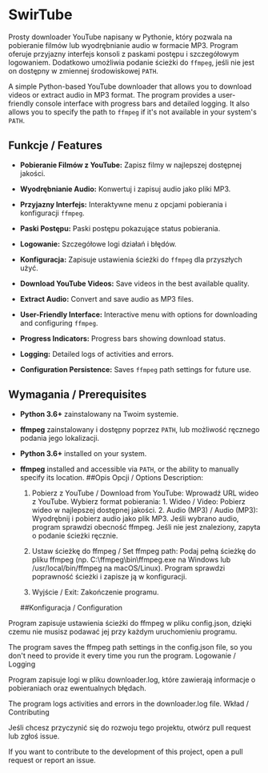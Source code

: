 # SwirTube

Prosty downloader YouTube napisany w Pythonie, który pozwala na pobieranie filmów lub wyodrębnianie audio w formacie MP3. Program oferuje przyjazny interfejs konsoli z paskami postępu i szczegółowym logowaniem. Dodatkowo umożliwia podanie ścieżki do `ffmpeg`, jeśli nie jest on dostępny w zmiennej środowiskowej `PATH`.

A simple Python-based YouTube downloader that allows you to download videos or extract audio in MP3 format. The program provides a user-friendly console interface with progress bars and detailed logging. It also allows you to specify the path to `ffmpeg` if it's not available in your system's `PATH`.

## Funkcje / Features

- **Pobieranie Filmów z YouTube:** Zapisz filmy w najlepszej dostępnej jakości.
- **Wyodrębnianie Audio:** Konwertuj i zapisuj audio jako pliki MP3.
- **Przyjazny Interfejs:** Interaktywne menu z opcjami pobierania i konfiguracji `ffmpeg`.
- **Paski Postępu:** Paski postępu pokazujące status pobierania.
- **Logowanie:** Szczegółowe logi działań i błędów.
- **Konfiguracja:** Zapisuje ustawienia ścieżki do `ffmpeg` dla przyszłych użyć.

- **Download YouTube Videos:** Save videos in the best available quality.
- **Extract Audio:** Convert and save audio as MP3 files.
- **User-Friendly Interface:** Interactive menu with options for downloading and configuring `ffmpeg`.
- **Progress Indicators:** Progress bars showing download status.
- **Logging:** Detailed logs of activities and errors.
- **Configuration Persistence:** Saves `ffmpeg` path settings for future use.

## Wymagania / Prerequisites

- **Python 3.6+** zainstalowany na Twoim systemie.
- **ffmpeg** zainstalowany i dostępny poprzez `PATH`, lub możliwość ręcznego podania jego lokalizacji.

- **Python 3.6+** installed on your system.
- **ffmpeg** installed and accessible via `PATH`, or the ability to manually specify its location.
##Opis Opcji / Options Description:

    1. Pobierz z YouTube / Download from YouTube:
        Wprowadź URL wideo z YouTube.
        Wybierz format pobierania:
            1. Wideo / Video: Pobierz wideo w najlepszej dostępnej jakości.
            2. Audio (MP3) / Audio (MP3): Wyodrębnij i pobierz audio jako plik MP3.
        Jeśli wybrano audio, program sprawdzi obecność ffmpeg. Jeśli nie jest znaleziony, zapyta o podanie ścieżki ręcznie.

    2. Ustaw ścieżkę do ffmpeg / Set ffmpeg path:
        Podaj pełną ścieżkę do pliku ffmpeg (np. C:\ffmpeg\bin\ffmpeg.exe na Windows lub /usr/local/bin/ffmpeg na macOS/Linux).
        Program sprawdzi poprawność ścieżki i zapisze ją w konfiguracji.

    3. Wyjście / Exit:
        Zakończenie programu.
       
  ##Konfiguracja / Configuration

Program zapisuje ustawienia ścieżki do ffmpeg w pliku config.json, dzięki czemu nie musisz podawać jej przy każdym uruchomieniu programu.

The program saves the ffmpeg path settings in the config.json file, so you don't need to provide it every time you run the program.
Logowanie / Logging

Program zapisuje logi w pliku downloader.log, które zawierają informacje o pobieraniach oraz ewentualnych błędach.

The program logs activities and errors in the downloader.log file.
Wkład / Contributing

Jeśli chcesz przyczynić się do rozwoju tego projektu, otwórz pull request lub zgłoś issue.

If you want to contribute to the development of this project, open a pull request or report an issue.     
